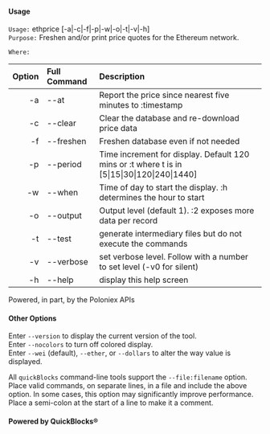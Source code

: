 #### Usage

`Usage:`    ethprice [-a|-c|-f|-p|-w|-o|-t|-v|-h]  
`Purpose:`  Freshen and/or print price quotes for the Ethereum network.
             
`Where:`  

| Option | Full Command | Description |
| -------: | :------- | :------- |
| -a | --at | Report the price since nearest five minutes to :timestamp |
| -c | --clear | Clear the database and re-download price data |
| -f | --freshen | Freshen database even if not needed |
| -p | --period | Time increment for display. Default 120 mins or :t where t is in [5&#124;15&#124;30&#124;120&#124;240&#124;1440] |
| -w | --when | Time of day to start the display. :h determines the hour to start |
| -o | --output | Output level (default 1). :2 exposes more data per record |
| -t | --test | generate intermediary files but do not execute the commands |
| -v | --verbose | set verbose level. Follow with a number to set level (-v0 for silent) |
| -h | --help | display this help screen |

  Powered, in part, by the Poloniex APIs
#### Other Options

Enter `--version` to display the current version of the tool.  
Enter `--nocolors` to turn off colored display.  
Enter `--wei` (default), `--ether`, or `--dollars` to alter the way value is displayed.  

All `quickBlocks` command-line tools support the `--file:filename` option. Place valid commands, on separate lines, in a file and include the above option. In some cases, this option may significantly improve performance. Place a semi-colon at the start of a line to make it a comment.

#### Powered by QuickBlocks&reg;
